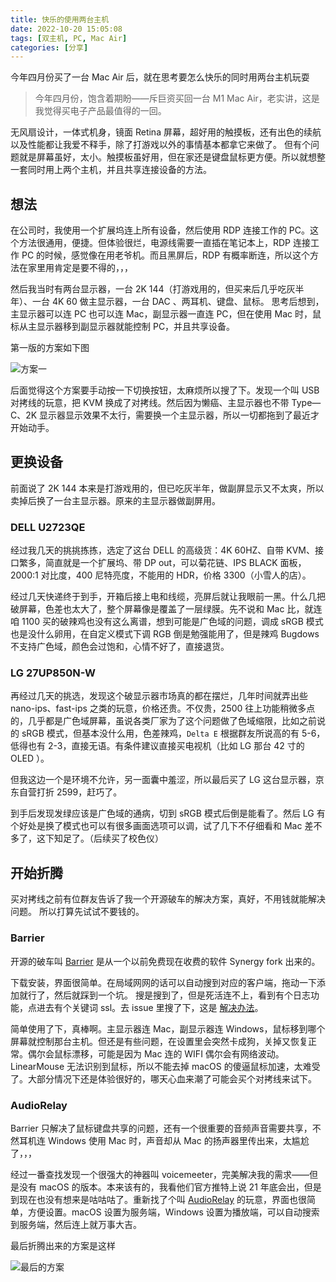 ```yaml
---
title: 快乐的使用两台主机
date: 2022-10-20 15:05:08
tags: [双主机, PC, Mac Air]
categories: [分享]
---
```


今年四月份买了一台 Mac Air 后，就在思考要怎么快乐的同时用两台主机玩耍

<!-- more -->

> 今年四月份，饱含着期盼——斥巨资买回一台 M1 Mac Air，老实讲，这是我觉得买电子产品最值得的一回。

无风扇设计，一体式机身，镜面 Retina 屏幕，超好用的触摸板，还有出色的续航以及性能都让我爱不释手，除了打游戏以外的事情基本都拿它来做了。
但有个问题就是屏幕虽好，太小。触摸板虽好用，但在家还是键盘鼠标更方便。所以就想整一套同时用上两个主机，并且共享连接设备的方法。

## 想法

在公司时，我使用一个扩展坞连上所有设备，然后使用 RDP 连接工作的 PC。这个方法很通用，便捷。但体验很烂，电源线需要一直插在笔记本上，RDP 连接工作 PC 的时候，感觉像在用老爷机。而且黑屏后，RDP 有概率断连，所以这个方法在家里用肯定是要不得的，，，

然后我当时有两台显示器，一台 2K 144（打游戏用的，但买来后几乎吃灰半年）、一台 4K 60 做主显示器，一台 DAC 、两耳机、键盘、鼠标。
思考后想到，主显示器可以连 PC 也可以连 Mac，副显示器一直连 PC，但在使用 Mac 时，鼠标从主显示器移到副显示器就能控制 PC，并且共享设备。

第一版的方案如下图

![方案一](https://unpkg.com/xfb/img/new/fa1.png)

后面觉得这个方案要手动按一下切换按钮，太麻烦所以搜了下。发现一个叫 USB 对拷线的玩意，把 KVM 换成了对拷线。然后因为懒癌、主显示器也不带 Type—C、2K 显示器显示效果不太行，需要换一个主显示器，所以一切都拖到了最近才开始动手。

## 更换设备

前面说了 2K 144 本来是打游戏用的，但已吃灰半年，做副屏显示又不太爽，所以卖掉后换了一台主显示器。原来的主显示器做副屏用。

### DELL U2723QE

经过我几天的挑挑拣拣，选定了这台 DELL 的高级货：4K 60HZ、自带 KVM、接口繁多，简直就是一个扩展坞、带 DP out，可以菊花链、IPS BLACK 面板，2000:1 对比度，400 尼特亮度，不能用的 HDR，价格 3300（小雪人的店）。

经过几天快递终于到手，开箱后接上电和线缆，亮屏后就让我眼前一黑。什么几把破屏幕，色差也太大了，整个屏幕像是覆盖了一层绿膜。先不说和 Mac 比，就连咱 1100 买的破辣鸡也没有这么离谱，想到可能是广色域的问题，调成 sRGB 模式也是没什么卵用，在自定义模式下调 RGB 倒是勉强能用了，但是辣鸡 Bugdows 不支持广色域，颜色会过饱和，心情不好了，直接退货。

### LG 27UP850N-W

再经过几天的挑选，发现这个破显示器市场真的都在摆烂，几年时间就弄出些 nano-ips、fast-ips 之类的玩意，价格还贵。不仅贵，2500 往上功能稍微多点的，几乎都是广色域屏幕，虽说各类厂家为了这个问题做了色域缩限，比如之前说的 sRGB 模式，但基本没什么用，色差辣鸡，`Delta E` 根据群友所说高的有 5-6，低得也有 2-3，直接无语。有条件建议直接买电视机（比如 LG 那台 42 寸的 OLED ）。

但我这边一个是环境不允许，另一面囊中羞涩，所以最后买了 LG 这台显示器，京东自营打折 2599，赶巧了。

到手后发现发绿应该是广色域的通病，切到 sRGB 模式后倒是能看了。然后 LG 有个好处是换了模式也可以有很多画面选项可以调，试了几下不仔细看和 Mac 差不多了，这下知足了。（后续买了校色仪）

## 开始折腾

买对拷线之前有位群友告诉了我一个开源破车的解决方案，真好，不用钱就能解决问题。
所以打算先试试不要钱的。

### Barrier

开源的破车叫 [Barrier](https://github.com/debauchee/barrier/) 是从一个以前免费现在收费的软件 Synergy fork 出来的。

下载安装，界面很简单。在局域网网的话可以自动搜到对应的客户端，拖动一下添加就行了，然后就踩到一个坑。
搜是搜到了，但是死活连不上，看到有个日志功能，点进去有个关键词 ssl。去 issue 里搜了下，这是 [解决办法](https://github.com/debauchee/barrier/issues/231)。

简单使用了下，真棒啊。主显示器连 Mac，副显示器连 Windows，鼠标移到哪个屏幕就控制那台主机。但还是有些问题，在设置里会突然卡成狗，关掉又恢复正常。偶尔会鼠标漂移，可能是因为 Mac 连的 WIFI 偶尔会有网络波动。LinearMouse 无法识别到鼠标，所以不能去掉 macOS 的傻逼鼠标加速，太难受了。大部分情况下还是体验很好的，哪天心血来潮了可能会买个对拷线来试下。

### AudioRelay

Barrier 只解决了鼠标键盘共享的问题，还有一个很重要的音频声音需要共享，不然耳机连 Windows 使用 Mac 时，声音却从 Mac 的扬声器里传出来，太尴尬了，，，

经过一番查找发现一个很强大的神器叫 voicemeeter，完美解决我的需求——但是没有 macOS 的版本。本来该有的，我看他们官方推特上说 21 年底会出，但是到现在也没有想来是咕咕咕了。重新找了个叫 [AudioRelay](https://audiorelay.net) 的玩意，界面也很简单，方便设置。macOS 设置为服务端，Windows 设置为播放端，可以自动搜索到服务端，然后连上就万事大吉。

最后折腾出来的方案是这样

![最后的方案](https://unpkg.com/xfb/img/new/fa2.png)

